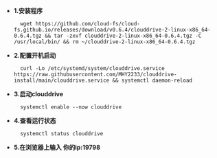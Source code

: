 - **1.安装程序**

        wget https://github.com/cloud-fs/cloud-fs.github.io/releases/download/v0.6.4/clouddrive-2-linux-x86_64-0.6.4.tgz && tar -zxvf clouddrive-2-linux-x86_64-0.6.4.tgz -C /usr/local/bin/ && rm ~/clouddrive-2-linux-x86_64-0.6.4.tgz

- **2.配置开机启动**
    
        curl -Lo /etc/systemd/system/clouddrive.service https://raw.githubusercontent.com/MHY2233/clouddrive-install/main/clouddrive.service && systemctl daemon-reload

- **3.启动clouddrive**

        systemctl enable --now clouddrive

- **4.查看运行状态**

        systemctl status clouddrive

- **5.在浏览器上输入 你的ip:19798**
